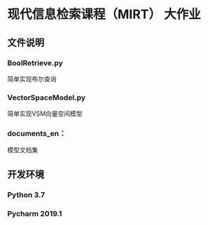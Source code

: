# 现代信息检索课程（MIRT） 大作业
## 文件说明
### BoolRetrieve.py
简单实现布尔查询
### VectorSpaceModel.py
简单实现VSM向量空间模型
### documents_en：
模型文档集
## 开发环境
### Python 3.7
### Pycharm 2019.1
